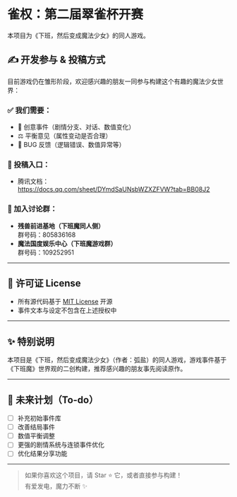 # 雀权：第二届翠雀杯开赛

本项目为《下班，然后变成魔法少女》的同人游戏。

## ✍️ 开发参与 & 投稿方式

目前游戏仍在雏形阶段，欢迎感兴趣的朋友一同参与构建这个有趣的魔法少女世界：

### ✅ 我们需要：
- 🌟 创意事件（剧情分支、对话、数值变化）
- ⚖️ 平衡意见（属性变动是否合理）
- 🐛 BUG 反馈（逻辑错误、数值异常等）

### 📄 投稿入口：
- 腾讯文档：  
  https://docs.qq.com/sheet/DYmdSaUNsbWZXZFVW?tab=BB08J2

### 🧠 加入讨论群：
- **残兽前进基地（下班魔同人侧）**  
  群号码：805836168
- **魔法国度娱乐中心（下班魔游戏群）**  
  群号码：109252951

---

## 📜 许可证 License

- 所有源代码基于 [MIT License](https://opensource.org/licenses/MIT) 开源
- 事件文本与设定不包含在上述授权中

---

## ✨ 特别说明

本项目是《下班，然后变成魔法少女》（作者：弧盐）的同人游戏，游戏事件基于《下班魔》世界观的二创构建，推荐感兴趣的朋友事先阅读原作。

---

## 🚀 未来计划（To-do）

- [ ] 补充初始事件库
- [ ] 改善结局事件
- [ ] 数值平衡调整
- [ ] 更强的剧情系统与连锁事件优化
- [ ] 优化结果分享功能

---

> 如果你喜欢这个项目，请 Star ⭐ 它，或者直接参与构建！  
> 有爱发电，魔力不断 ✨
